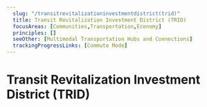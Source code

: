 ```yaml
---
  slug: "/transitrevitalizationinvestmentdistrict(trid)"
  title: Transit Revitalization Investment District (TRID)
  focusAreas: [Communities,Transportation,Economy]
  principles: []
  seeOther: [Multimodal Transportation Hubs and Connections]
  trackingProgressLinks: [Commute Mode]
---
```

# Transit Revitalization Investment District (TRID)